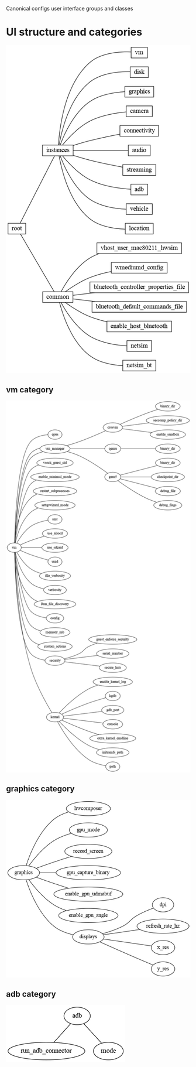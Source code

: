 Canonical configs user interface groups and classes

# UI structure and categories
[![UI structure diagram](./doc/linkage.png)](https://cs.android.com/android/platform/superproject/+/master:device/google/cuttlefish/host/commands/cvd/parser/doc/linkage.svg)

## vm category
[![vm category diagram](./doc/vm.png)](https://cs.android.com/android/platform/superproject/+/master:device/google/cuttlefish/host/commands/cvd/parser/doc/vm.svg)

## graphics category
[![graphics category diagram](./doc/graphics.png)](https://cs.android.com/android/platform/superproject/+/master:device/google/cuttlefish/host/commands/cvd/parser/doc/graphics.svg)

## adb category
[![adb category diagram](./doc/adb.png)](https://cs.android.com/android/platform/superproject/+/master:device/google/cuttlefish/host/commands/cvd/parser/doc/adb.svg)
